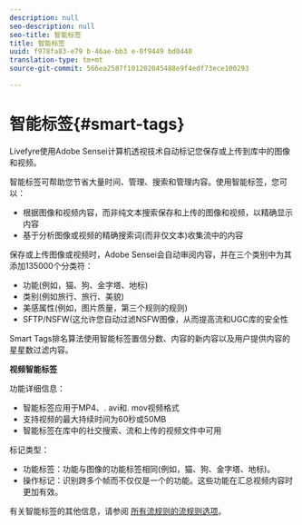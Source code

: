 ```yaml
---
description: null
seo-description: null
seo-title: 智能标签
title: 智能标签
uuid: f978fa83-e79 b-46ae-bb3 e-0f9449 bd0440
translation-type: tm+mt
source-git-commit: 566ea2587f101202045488e9f4edf73ece100293

---
```



# 智能标签{#smart-tags}

Livefyre使用Adobe Sensei计算机透视技术自动标记您保存或上传到库中的图像和视频。

智能标签可帮助您节省大量时间、管理、搜索和管理内容。使用智能标签，您可以：

* 根据图像和视频内容，而非纯文本搜索保存和上传的图像和视频，以精确显示内容
* 基于分析图像或视频的精确搜索词(而非仅文本)收集流中的内容

保存或上传图像或视频时，Adobe Sensei会自动审阅内容，并在三个类别中为其添加135000个分类符：

* 功能(例如，猫、狗、金字塔、地标)
* 类别(例如旅行、旅行、美貌)
* 美感属性(例如，图片质量，第三个规则的规则)
* SFTP/NSFW(这允许您自动过滤NSFW图像，从而提高流和UGC库的安全性

Smart Tags排名算法使用智能标签置信分数、内容的新内容以及用户提供内容的星星数过滤内容。

**视频智能标签**

功能详细信息：

* 智能标签应用于MP4、. avi和. mov视频格式
* 支持视频的最大持续时间为60秒或50MB
* 智能标签在库中的社交搜索、流和上传的视频文件中可用

标记类型：

* 功能标签：功能与图像的功能标签相同(例如，猫、狗、金字塔、地标)。
* 操作标记：识别跨多个帧而不仅仅是一个的功能。这些功能在汇总视频内容时更加有效。

有关智能标签的其他信息，请参阅 [所有流规则的流规则选项](../../c-streams/c-stream-rule-options-for-all-stream-rules.md#c_stream_rule_options_for_all_stream_rules)。
